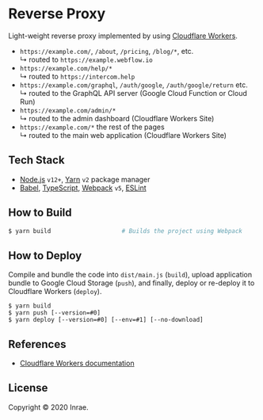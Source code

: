 # Reverse Proxy

Light-weight reverse proxy implemented by using [Cloudflare Workers](https://workers.cloudflare.com/).

- `https://example.com/`, `/about`, `/pricing`, `/blog/*`, etc.<br>
  ↳ routed to `https://example.webflow.io`
- `https://example.com/help/*`<br>
  ↳ routed to `https://intercom.help`
- `https://example.com/graphql`, `/auth/google`, `/auth/google/return` etc.<br>
  ↳ routed to the GraphQL API server (Google Cloud Function or Cloud Run)
- `https://example.com/admin/*`<br>
  ↳ routed to the admin dashboard (Cloudflare Workers Site)
- `https://example.com/*` the rest of the pages<br>
  ↳ routed to the main web application (Cloudflare Workers Site)

## Tech Stack

- [Node.js](https://nodejs.org/) `v12+`, [Yarn](https://yarnpkg.com/) `v2` package manager
- [Babel](https://babeljs.io/), [TypeScript](https://www.typescriptlang.org/),
  [Webpack](https://webpack.js.org/) `v5`, [ESLint](https://eslint.org/)

## How to Build

```bash
$ yarn build                    # Builds the project using Webpack
```

## How to Deploy

Compile and bundle the code into `dist/main.js` (`build`), upload application
bundle to Google Cloud Storage (`push`), and finally, deploy or re-deploy it
to Cloudflare Workers (`deploy`).

```
$ yarn build
$ yarn push [--version=#0]
$ yarn deploy [--version=#0] [--env=#1] [--no-download]
```

## References

- [Cloudflare Workers documentation](https://developers.cloudflare.com/workers/)

## License

Copyright © 2020 Inrae.
